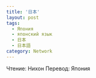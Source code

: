 ```yaml
---
title: '日本'
layout: post
tags:
  - Япония
  - японский язык
  - 日本
  - 日本語
category: Network
---
```

Чтение: Нихон
Перевод: Япония
